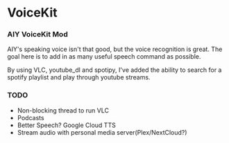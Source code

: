 # VoiceKit
### AIY VoiceKit Mod

AIY's speaking voice isn't that good, but the voice recognition is great. The goal here is to add in as many useful speech command as possible.

By using VLC, youtube_dl and spotipy, I've added the ability to search for a spotify playlist and play through youtube streams.

### TODO
* Non-blocking thread to run VLC
* Podcasts
* Better Speech? Google Cloud TTS
* Stream audio with personal media server(Plex/NextCloud?)